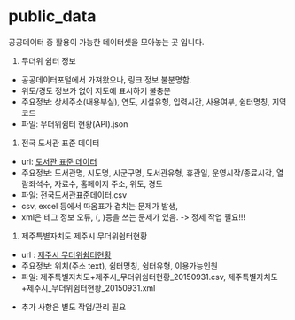 # public_data
공공데이터 중 활용이 가능한 데이터셋을 모아놓는 곳 입니다.

1. 무더위 쉼터 정보
  - 공공데이터포털에서 가져왔으나, 링크 정보 불분명함.
  - 위도/경도 정보가 없어 지도에 표시하기 불충분
  - 주요정보: 상세주소(내용부실), 연도, 시설유형, 입력시간, 사용여부, 쉼터명칭, 지역코드
  - 파일: 무더위쉼터 현황(API).json
  
1. 전국 도서관 표준 데이터
  - url: [도서관 표준 데이터](https://www.data.go.kr/subMain.jsp?param=REFUQUdSSURAMTUwMTMxMDk=#/L2NvbW0vY29tbW9uU2VhcmNoL2RhdGFzZXREZXRhaWwkQF4wMTJtMSRAXnB1YmxpY0RhdGFQaz0xNTAxMzEwOSRAXmJybUNkPU9DMDAwMSRAXm9yZ0luZGV4PURBVEFTRVQ=)
  - 주요정보: 도서관명, 시도명, 시군구명, 도서관유형, 휴관일, 운영시작/종료시각, 열람좌석수, 자료수, 홈페이지 주소, 위도, 경도 
  - 파일: 전국도서관표준데이터.csv
  - csv, excel 등에서 따옴표가 겹치는 문제가 발생, 
  - xml은 테그 정보 오류, (, )등을 쓰는 문제가 있음.
  -> 정제 작업 필요!!!
  
1. 제주특별자치도 제주시 무더위쉼터현황
  - url : [제주시 무더위쉼터현황](https://www.data.go.kr/subMain.jsp?param=REFUQUAxNTAxMDgxOA==#/L2NvbW0vY29tbW9uU2VhcmNoL29yZ2luRGF0YVNldCRAXjAxMm0xJEBecHVibGljRGF0YVBrPTE1MDEwODE4JEBeYnJtQ2Q9T0MwMDA2JEBeZXhjZWxDb3VudD0wJEBeZG93bmxvYWRDb3VudD0zMiRAXm9yZ0luZGV4PURBVEEkQF5tYXhSb3dzPTEwMDAkQF5za2lwUm93cz0w)
  - 주요정보: 위치(주소 text), 쉼터명칭, 쉼터유형, 이용가능인원
  - 파일: 제주특별자치도+제주시_무더위쉼터현황_20150931.csv, 제주특별자치도+제주시_무더위쉼터현황_20150931.xml

* 추가 사항은 별도 작업/관리 필요
